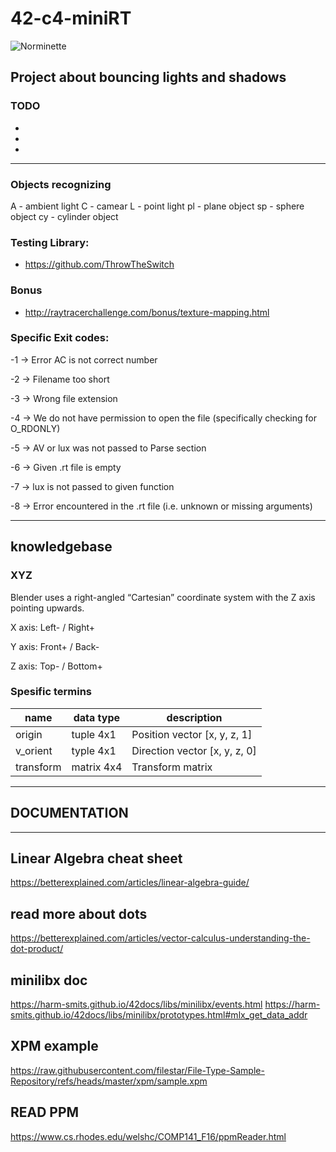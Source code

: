 # 42-c4-miniRT

![Norminette](https://github.com/dimadem/minirt/actions/workflows/norminette.yml/badge.svg)


## Project about bouncing lights and shadows

### TODO

-
- 
- 

---

### Objects recognizing

A - ambient light
C - camear
L - point light
pl - plane object
sp - sphere object
cy - cylinder object


### Testing Library:
- https://github.com/ThrowTheSwitch

### Bonus
- http://raytracerchallenge.com/bonus/texture-mapping.html

### Specific Exit codes:
-1 -> Error AC is not correct number

-2 -> Filename too short

-3 -> Wrong file extension

-4 -> We do not have permission to open the file (specifically checking for O_RDONLY)

-5 -> AV or lux was not passed to Parse section

-6 -> Given .rt file is empty

-7 -> lux is not passed to given function

-8 -> Error encountered in the .rt file (i.e. unknown or missing arguments)

---

## knowledgebase

### XYZ

Blender uses a right-angled “Cartesian” coordinate system with the Z axis pointing upwards.

X axis: Left-   /   Right+

Y axis: Front+  /   Back-

Z axis: Top-    /   Bottom+

### Spesific termins

| name | data type | description |
|------|------------|------------|
|origin|tuple 4x1|Position vector [x, y, z, 1]|
|v_orient|typle 4x1|Direction vector [x, y, z, 0]|
|transform|matrix 4x4|Transform matrix|

---

## DOCUMENTATION

---

## Linear Algebra cheat sheet
<https://betterexplained.com/articles/linear-algebra-guide/>

## read more about dots
<https://betterexplained.com/articles/vector-calculus-understanding-the-dot-product/>

## minilibx doc
<https://harm-smits.github.io/42docs/libs/minilibx/events.html>
<https://harm-smits.github.io/42docs/libs/minilibx/prototypes.html#mlx_get_data_addr>

## XPM example
<https://raw.githubusercontent.com/filestar/File-Type-Sample-Repository/refs/heads/master/xpm/sample.xpm>

## READ PPM
<https://www.cs.rhodes.edu/welshc/COMP141_F16/ppmReader.html>


